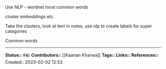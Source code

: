 Use NLP - wordnet
most common words

cluster embeddings etc. 

Take the clsuters, look at text in notes, use nlp to create labels for super categories

Common words 

 
---
**Status::** #🪨
**Contributors::** [[Kaanan Kharwa]]
**Tags::**
**Links::**
**References::**
Created:: 2023-02-02 12:53
